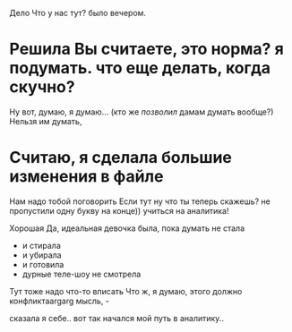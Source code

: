 Дело Что у нас тут? 
было вечером. 
# Решила Вы считаете, это норма? я подумать. что еще делать, когда скучно?

Ну вот, думаю, я думаю...
(кто же _позволил_ дамам думать вообще?) Нельзя им думать, 

# Считаю, я сделала большие изменения в файле
Нам надо  тобой поговорить
 Если  тут ну что ты теперь скажешь?
 не пропустили одну букву на конце)) учиться на аналитика!

Хорошая 
Да, идеальная девочка была, пока думать не стала
* и стирала
* и убирала
* и готовила
* дурные теле-шоу не смотрела

Тут тоже надо что-то вписать
Что ж, я думаю, этого должно 
конфликтаargarg мысль, - 

сказала я себе..
вот так начался мой путь в аналитику..
